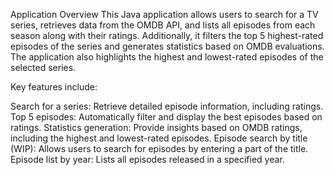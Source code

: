 Application Overview
This Java application allows users to search for a TV series, retrieves data from the OMDB API, and lists all episodes from each season along with their ratings. Additionally, it filters the top 5 highest-rated episodes of the series and generates statistics based on OMDB evaluations. The application also highlights the highest and lowest-rated episodes of the selected series.

Key features include:

Search for a series: Retrieve detailed episode information, including ratings.
Top 5 episodes: Automatically filter and display the best episodes based on ratings.
Statistics generation: Provide insights based on OMDB ratings, including the highest and lowest-rated episodes.
Episode search by title (WIP): Allows users to search for episodes by entering a part of the title.
Episode list by year: Lists all episodes released in a specified year.
